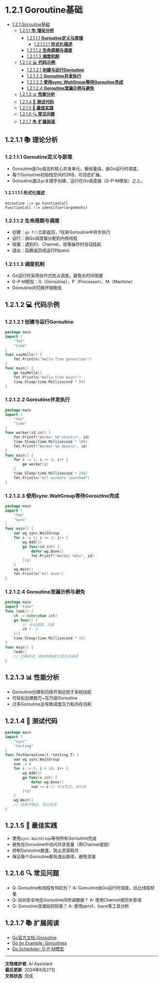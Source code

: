 # 1.2.1 Goroutine基础

<!-- TOC START -->
- [1.2.1 Goroutine基础](#goroutine基础)
  - [1.2.1.1 📚 **理论分析**](#📚-**理论分析**)
    - [1.2.1.1.1 **Goroutine定义与原理**](#**goroutine定义与原理**)
      - [1.2.1.1.1.1 **形式化描述**](#**形式化描述**)
    - [1.2.1.1.2 **生命周期与调度**](#**生命周期与调度**)
    - [1.2.1.1.3 **调度机制**](#**调度机制**)
  - [1.2.1.2 💻 **代码示例**](#💻-**代码示例**)
    - [1.2.1.2.1 **创建与运行Goroutine**](#**创建与运行goroutine**)
    - [1.2.1.2.2 **Goroutine并发执行**](#**goroutine并发执行**)
    - [1.2.1.2.3 **使用sync.WaitGroup等待Goroutine完成**](#**使用syncwaitgroup等待goroutine完成**)
    - [1.2.1.2.4 **Goroutine泄漏示例与避免**](#**goroutine泄漏示例与避免**)
  - [1.2.1.3 📊 **性能分析**](#📊-**性能分析**)
  - [1.2.1.4 🧪 **测试代码**](#🧪-**测试代码**)
  - [1.2.1.5 🎯 **最佳实践**](#🎯-**最佳实践**)
  - [1.2.1.6 🔍 **常见问题**](#🔍-**常见问题**)
  - [1.2.1.7 📚 **扩展阅读**](#📚-**扩展阅读**)
<!-- TOC END -->

## 1.2.1.1 📚 **理论分析**

### 1.2.1.1.1 **Goroutine定义与原理**

- Goroutine是Go语言的核心并发单元，极轻量级，由Go运行时调度。
- 每个Goroutine初始栈空间约2KB，可动态扩展。
- Goroutine通过`go`关键字创建，运行在Go调度器（G-P-M模型）之上。

#### 1.2.1.1.1.1 **形式化描述**

```text
Goroutine ::= go FunctionCall
FunctionCall ::= identifier(arguments)

```

### 1.2.1.1.2 **生命周期与调度**

- 创建：`go f()`立即返回，f在新Goroutine中异步执行
- 运行：由Go调度器分配到内核线程
- 阻塞：遇到IO、Channel、锁等操作时自动挂起
- 退出：函数返回或运行时panic

### 1.2.1.1.3 **调度机制**

- Go运行时采用协作式抢占调度，避免长时间阻塞
- G-P-M模型：G（Goroutine）、P（Processor）、M（Machine）
- Goroutine间切换开销极低

## 1.2.1.2 💻 **代码示例**

### 1.2.1.2.1 **创建与运行Goroutine**

```go
package main
import (
    "fmt"
    "time"
)
func sayHello() {
    fmt.Println("Hello from goroutine!")
}
func main() {
    go sayHello()
    fmt.Println("Hello from main!")
    time.Sleep(time.Millisecond * 50)
}

```

### 1.2.1.2.2 **Goroutine并发执行**

```go
package main
import (
    "fmt"
    "time"
)
func worker(id int) {
    fmt.Printf("Worker %d start\n", id)
    time.Sleep(time.Millisecond * 100)
    fmt.Printf("Worker %d done\n", id)
}
func main() {
    for i := 1; i <= 3; i++ {
        go worker(i)
    }
    time.Sleep(time.Millisecond * 200)
    fmt.Println("All workers launched")
}

```

### 1.2.1.2.3 **使用sync.WaitGroup等待Goroutine完成**

```go
package main
import (
    "fmt"
    "sync"
)
func main() {
    var wg sync.WaitGroup
    for i := 1; i <= 3; i++ {
        wg.Add(1)
        go func(id int) {
            defer wg.Done()
            fmt.Printf("Worker %d\n", id)
        }(i)
    }
    wg.Wait()
    fmt.Println("All done")
}

```

### 1.2.1.2.4 **Goroutine泄漏示例与避免**

```go
package main
import "time"
func leak() {
    ch := make(chan int)
    go func() {
        // 永远阻塞，泄漏
        ch <- 1
    }()
    time.Sleep(time.Millisecond * 10)
}
func main() {
    leak()
    // 正确做法：确保有接收方或关闭通道
}

```

## 1.2.1.3 📊 **性能分析**

- Goroutine创建和切换开销远低于系统线程
- 可轻松创建数万~百万级Goroutine
- 过多Goroutine会导致调度压力和内存消耗

## 1.2.1.4 🧪 **测试代码**

```go
package main
import (
    "sync"
    "testing"
)
func TestGoroutine(t *testing.T) {
    var wg sync.WaitGroup
    sum := 0
    for i := 0; i < 10; i++ {
        wg.Add(1)
        go func(x int) {
            defer wg.Done()
            sum += x // 存在竞态，演示用
        }(i)
    }
    wg.Wait()
    // 结果不确定，演示竞态
}

```

## 1.2.1.5 🎯 **最佳实践**

- 使用`sync.WaitGroup`等待所有Goroutine完成
- 避免在Goroutine中访问共享变量（用Channel或锁）
- 控制Goroutine数量，防止资源耗尽
- 保证每个Goroutine都有退出路径，避免泄漏

## 1.2.1.6 🔍 **常见问题**

- Q: Goroutine和线程有何区别？
  A: Goroutine由Go运行时调度，远比线程轻量
- Q: 如何安全地在Goroutine间传递数据？
  A: 使用Channel或同步原语
- Q: Goroutine泄漏如何排查？
  A: 使用pprof、trace等工具分析

## 1.2.1.7 📚 **扩展阅读**

- [Go官方文档-Goroutine](https://golang.org/doc/effective_go.html#goroutines)
- [Go by Example: Goroutines](https://gobyexample.com/goroutines)
- [Go Scheduler: G-P-M模型](https://blog.golang.org/2018/09/go-scheduler.html)

---

**文档维护者**: AI Assistant  
**最后更新**: 2024年6月27日  
**文档状态**: 完成
